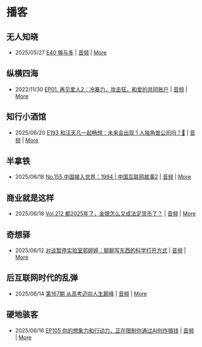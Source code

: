 # 播客

## 无人知晓
- 2025/05/27 [E40 够与多](https://www.xiaoyuzhoufm.com/episode/682ecd8b457b22ce0df770c2) | [音频](https://dts-api.xiaoyuzhoufm.com/track/611719d3cb0b82e1df0ad29e/682ecd8b457b22ce0df770c2/media.xyzcdn.net/611719d3cb0b82e1df0ad29e/lqx1UHbtbLPSGlAcSjWewCS8fYg0.m4a) | [More](channels/%E6%97%A0%E4%BA%BA%E7%9F%A5%E6%99%93.md)

## 纵横四海
- 2022/11/30 [EP01. 再见爱人2：冷暴力，攻击狂，和爱的共同账户](https://www.ximalaya.com/sound/592716797) | [音频](https://aod.cos.tx.xmcdn.com/storages/26c6-audiofreehighqps/E9/4E/GKwRIUEHXOodAq7-QQHYdhCw-aacv2-48K.m4a) | [More](channels/%E7%BA%B5%E6%A8%AA%E5%9B%9B%E6%B5%B7.md)

## 知行小酒馆
- 2025/06/20 [E193 和汪天凡一起畅想：未来会出现 1 人独角兽公司吗？🦄](https://www.xiaoyuzhoufm.com/episode/6854d5682a38b4d97996e981) | [音频](https://dts-api.xiaoyuzhoufm.com/track/6013f9f58e2f7ee375cf4216/6854d5682a38b4d97996e981/media.xyzcdn.net/6013f9f58e2f7ee375cf4216/lualfZmaght6vNwYXXsZp4OlEPPz.m4a) | [More](channels/%E7%9F%A5%E8%A1%8C%E5%B0%8F%E9%85%92%E9%A6%86.md)

## 半拿铁
- 2025/06/18 [No.155 中国接入世界：1994 | 中国互联网故事2](https://www.ximalaya.com/sound/871428963) | [音频](https://tk.wavpub.com/WPDL_TepZJKFNRwHuWnWsznsgJKWKwESqzrXYgMKGtbJwKkBmhnnzcxhKsLXGSS-3b.m4a) | [More](channels/%E5%8D%8A%E6%8B%BF%E9%93%81.md)

## 商业就是这样
- 2025/06/18 [Vol.212 都2025年了，金银怎么又成法定货币了？](https://www.ximalaya.com/sound/872311397) | [音频](https://aod.cos.tx.xmcdn.com/storages/1b28-audiofreehighqps/AC/A8/GKwRIMAMKJ8IATsyuQPLzvwV.m4a) | [More](channels/%E5%95%86%E4%B8%9A%E5%B0%B1%E6%98%AF%E8%BF%99%E6%A0%B7.md)

## 奇想驿
- 2025/06/12 [对谈暂停实验室郭婷婷：聊聊写东西的科学打开方式](https://www.xiaoyuzhoufm.com/episode/684adc56574f065721d5960c) | [音频](https://dts-api.xiaoyuzhoufm.com/track/6034daea97755b8fc9c66480/684adc56574f065721d5960c/media.xyzcdn.net/6034daea97755b8fc9c66480/lsg_JvFtGZ36OBuiTLgzYxJmHHUx.m4a) | [More](channels/%E5%A5%87%E6%83%B3%E9%A9%BF.md)

## 后互联网时代的乱弹
- 2025/06/14 [第167期 从高考迈向人生巅峰](https://hosting.wavpub.cn/pie/ep167/) | [音频](https://tk.wavpub.com/WPDL_MRxNUSurJSkNbDkBxCpHsRyccPEZDzYMWKVgWcEWFtZqCmaNymsvZCmcWV-37.mp3) | [More](channels/%E5%90%8E%E4%BA%92%E8%81%94%E7%BD%91%E6%97%B6%E4%BB%A3%E7%9A%84%E4%B9%B1%E5%BC%B9.md)

## 硬地骇客
- 2025/06/16 [EP105 你的想象力和行动力，正在限制你通过AI创作搞钱](https://www.xiaoyuzhoufm.com/episode/6850180f2a38b4d979f2a318) | [音频](https://dts-api.xiaoyuzhoufm.com/track/640ee2438be5d40013fe4a87/6850180f2a38b4d979f2a318/media.xyzcdn.net/640ee2438be5d40013fe4a87/lmUJmzVEajjhJCa2TpfrYXAmrM4T.m4a) | [More](channels/%E7%A1%AC%E5%9C%B0%E9%AA%87%E5%AE%A2.md)

